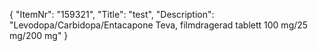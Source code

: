 {
  "ItemNr": "159321",
  "Title": "test",
  "Description": "Levodopa/Carbidopa/Entacapone Teva, filmdragerad tablett 100 mg/25 mg/200 mg"
}